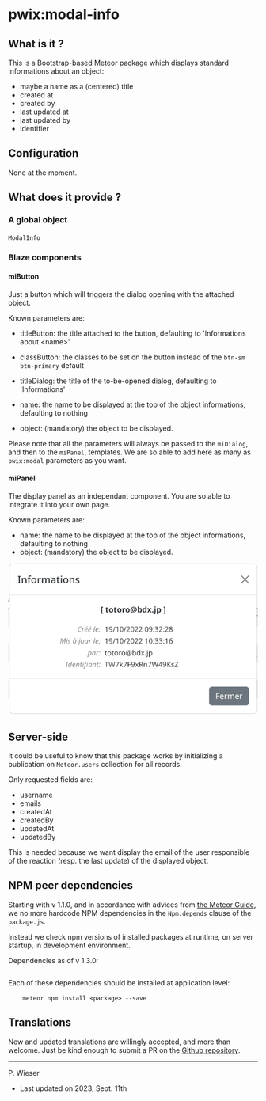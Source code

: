 # pwix:modal-info

## What is it ?

This is a Bootstrap-based Meteor package which displays standard informations about an object:

- maybe a name as a (centered) title
- created at
- created by
- last updated at
- last updated by
- identifier

## Configuration

None at the moment.

## What does it provide ?

### A global object

`ModalInfo`

### Blaze components

#### miButton

Just a button which will triggers the dialog opening with the attached object.

Known parameters are:

- titleButton: the title attached to the button, defaulting to 'Informations about &lt;name&gt;'

- classButton: the classes to be set on the button instead of the `btn-sm btn-primary` default

- titleDialog: the title of the to-be-opened dialog, defaulting to 'Informations'

- name: the name to be displayed at the top of the object informations, defaulting to nothing

- object: (mandatory) the object to be displayed.

Please note that all the parameters will always be passed to the `miDialog`, and then to the `miPanel`, templates. We are so able to add here as many as `pwix:modal` parameters as you want.

#### miPanel

The display panel as an independant component. You are so able to integrate it into your own page.

Known parameters are:
- name: the name to be displayed at the top of the object informations, defaulting to nothing
- object: (mandatory) the object to be displayed.

![Informations](/maintainer/png/informations.png)

## Server-side

It could be useful to know that this package works by initializing a publication on `Meteor.users` collection for all records.

Only requested fields are:
- username
- emails
- createdAt
- createdBy
- updatedAt
- updatedBy

This is needed because we want display the email of the user responsible of the reaction (resp. the last update) of the displayed object.

## NPM peer dependencies

Starting with v 1.1.0, and in accordance with advices from [the Meteor Guide](https://guide.meteor.com/writing-atmosphere-packages.html#npm-dependencies), we no more hardcode NPM dependencies in the `Npm.depends` clause of the `package.js`. 

Instead we check npm versions of installed packages at runtime, on server startup, in development environment.

Dependencies as of v 1.3.0:
```
```
Each of these dependencies should be installed at application level:
```
    meteor npm install <package> --save
```

## Translations

New and updated translations are willingly accepted, and more than welcome. Just be kind enough to submit a PR on the [Github repository](https://github.com/trychlos/pwix-modal-info/pulls).

---
P. Wieser
- Last updated on 2023, Sept. 11th
